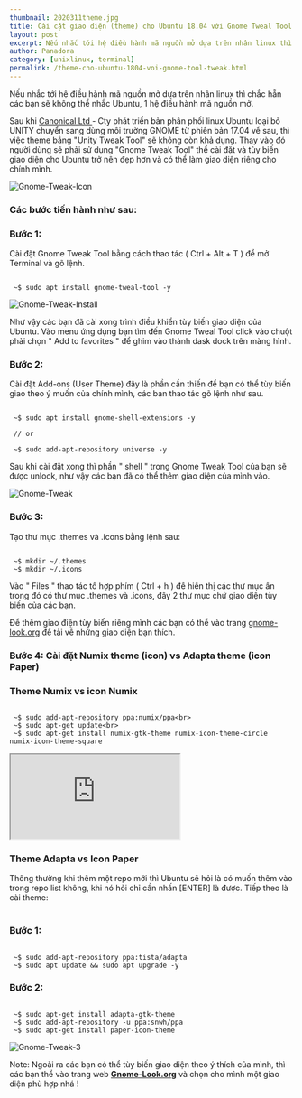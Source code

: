 ```yaml
---
thumbnail: 2020311theme.jpg
title: Cài cặt giao diện (theme) cho Ubuntu 18.04 với Gnome Tweal Tool 
layout: post
excerpt: Nếu nhắc tới hệ điều hành mã nguồn mở dựa trên nhân linux thì chắc hẵn các bạn sẽ không thể nhắc Ubuntu, 1 hệ điều hành mã nguồn mở.
author: Panadora
category: [unixlinux, terminal]
permalink: /theme-cho-ubuntu-1804-voi-gnome-tool-tweak.html
---
```


 Nếu nhắc tới hệ điều hành mã nguồn mở dựa trên nhân linux thì chắc hẵn các bạn sẽ không thể nhắc Ubuntu, 1 hệ điều hành mã nguồn mở.

 Sau khi <a href="https://vi.wikipedia.org/wiki/Ubuntu">Canonical Ltd </a>- Cty phát triển bản phân phối linux Ubuntu loại bỏ UNITY chuyển sang dùng môi trường GNOME từ phiên bản 17.04 về sau, thì việc theme bằng "Unity Tweak Tool" sẽ không còn khả dụng. Thay vào đó người dùng sẽ phải sử dụng "Gnome Tweak Tool" thể cài đặt và tùy biến giao diện cho Ubuntu trở nên đẹp hơn và có thể làm giao diện riêng cho chính mình.

![Gnome-Tweak-Icon](https://gitlab.gnome.org/hachibeeDI/gnome-tweaks/-/avatar)

### Các bước tiến hành như sau: ###

### Bước 1: 
Cài đặt Gnome Tweak Tool bằng cách thao tác ( Ctrl + Alt + T ) để mở Terminal và gõ lệnh.

```terminal

 ~$ sudo apt install gnome-tweal-tool -y

```

![Gnome-Tweak-Install](https://linuxhint.com/wp-content/uploads/2017/01/out-f1.png)

Như vậy các bạn đã cài xong trình điều khiển tùy biến giao diện của Ubuntu. Vào menu ứng dụng bạn tìm đến Gnome Tweal Tool click vào chuột phải chọn " Add to favorites " để ghim vào thành dask dock trên màng hình.

### Bước 2: 
Cài đặt Add-ons (User Theme) đây là phần cần thiến để bạn có thể tùy biến giao theo ý muốn của chính mình, các bạn thao tác gõ lệnh như sau.

```terminal

 ~$ sudo apt install gnome-shell-extensions -y

 // or

 ~$ sudo add-apt-repository universe -y

```

Sau khi cài đặt xong thì phần " shell " trong Gnome Tweak Tool của bạn sẽ được unlock, như vậy các bạn đã có thể thêm giao diện của mình vào.

![Gnome-Tweak](https://i2.wp.com/itsfoss.com/wp-content/uploads/2020/07/install-themes-directly.png?resize=800%2C554&ssl=1)

### Bước 3: 

Tạo thư mục .themes và .icons bằng lệnh sau:

```terminal

 ~$ mkdir ~/.themes
 ~$ mkdir ~/.icons

```

Vào " Files " thao tác tổ hợp phím ( Ctrl + h ) để hiển thị các thư mục ẩn trong đó có thư mục .themes và .icons, đây 2 thư mục chứ giao diện tùy biến của các bạn.

Để thêm giao điện tùy biến riêng mình các bạn có thể vào trang <a href="https://www.gnome-look.org/">gnome-look.org</a> để tải về những giao diện bạn thích.

### Bước 4: Cài đặt Numix theme (icon) vs Adapta theme (icon Paper) 

### Theme Numix vs icon Numix

```terminal

 ~$ sudo add-apt-repository ppa:numix/ppa<br>
 ~$ sudo apt-get update<br>
 ~$ sudo apt-get install numix-gtk-theme numix-icon-theme-circle numix-icon-theme-square

```

<iframe src="https://www.youtube.com/embed/9TNvaqtVKLk" allowfullscreen></iframe>

### Theme Adapta vs Icon Paper

Thông thường khi thêm một repo mới thì Ubuntu sẽ hỏi là có muốn thêm vào trong repo list không, khi nó hỏi chỉ cần nhấn [ENTER] là được. Tiếp theo là cài theme: <br><br>

### Bước 1: 

```terminal

 ~$ sudo add-apt-repository ppa:tista/adapta
 ~$ sudo apt update && sudo apt upgrade -y

```

### Bước 2:

```terminal

 ~$ sudo apt-get install adapta-gtk-theme
 ~$ sudo add-apt-repository -u ppa:snwh/ppa
 ~$ sudo apt-get install paper-icon-theme

```

![Gnome-Tweak-3](https://jaredchu.com/wp-content/uploads/2018/08/gnome-tweak-select-theme-jaredchu-blog.png)

Note: Ngoài ra các bạn có thể tùy biến giao diện theo ý thích của mình, thì các bạn thể vào trang web [**Gnome-Look.org**](https://www.gnome-look.org/browse/cat/) và chọn cho mình một giao diện phù hợp nhá !
